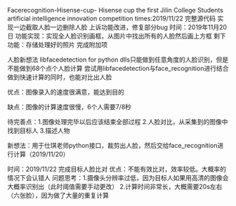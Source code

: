 Facerecognition-Hisense-cup-
Hisense cup the first Jilin College Students artificial intelligence innovation competition
times:2019/11/22
完整源代码
实现一边截取人脸一边删除人脸
上诉功能改进，修复部分bug
时间：2019年11月20日
功能实现：实现全人脸识别画框，从图片中找出所有的人脸然后画上方框
剩下功能：存储处理好的照片
完成附加项

人脸新想法
libfacedetection for python dlls只能做到任意角度的人脸识别，但是不能做到68个点个人脸计算
尝试用libfacedetection与face_recognition进行结合
做到快速计算的同时，也能对比出人脸


优点：图像录入的速度很满意，能达到目的

缺点：图像的计算速度很慢，6个人需要7/8秒

待完善点：1.图像处理完毕以后应该结束全部过程  2.人脸对比，从采集到的图像中找到目标人  3.描述人物

新想法：用于仕琪老师python接口，裁剪出人脸，然后交给face_recognition进行计算（2019/11/20）


时间：2019/11/22
完成目标人脸比对
优点：不能有效比对，效率较低。大概率的情况下会认错人
问题思考：1.摄像头分辨率过低，因为目标人如果用高清的图像会大概率识别出（此时阈值需要手动更改） 
           2.计算时间非常长，大概需要20s左右（六张脸），因为做了大量的重复计算
